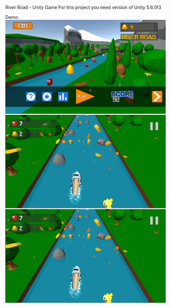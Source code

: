 River Road - Unity Game
For this project you need version of Unity 5.6.0f3

Demo:
![Home Screen](https://github.com/sbinfo/River-Road/blob/master/River%20Road%20Home%20screen.png)
![Gameplay](https://github.com/sbinfo/River-Road/blob/master/River%20Road%20gameplay.png)
[![Gameplay](https://github.com/sbinfo/River-Road/blob/master/River%20Road%20gameplay.png)](https://youtu.be/AnJMAu88kBc?si=fy3QGs5_-Wx1M6yH)
